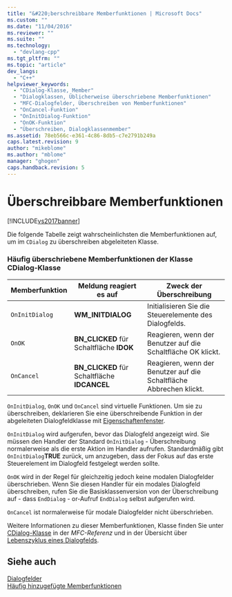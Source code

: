 ```yaml
---
title: "&#220;berschreibbare Memberfunktionen | Microsoft Docs"
ms.custom: ""
ms.date: "11/04/2016"
ms.reviewer: ""
ms.suite: ""
ms.technology: 
  - "devlang-cpp"
ms.tgt_pltfrm: ""
ms.topic: "article"
dev_langs: 
  - "C++"
helpviewer_keywords: 
  - "CDialog-Klasse, Member"
  - "Dialogklassen, Üblicherweise überschriebene Memberfunktionen"
  - "MFC-Dialogfelder, Überschreiben von Memberfunktionen"
  - "OnCancel-Funktion"
  - "OnInitDialog-Funktion"
  - "OnOK-Funktion"
  - "Überschreiben, Dialogklassenmember"
ms.assetid: 78eb566c-e361-4c86-8db5-c7e2791b249a
caps.latest.revision: 9
author: "mikeblome"
ms.author: "mblome"
manager: "ghogen"
caps.handback.revision: 5
---
```

# &#220;berschreibbare Memberfunktionen
[!INCLUDE[vs2017banner](../assembler/inline/includes/vs2017banner.md)]

Die folgende Tabelle zeigt wahrscheinlichsten die Memberfunktionen auf, um im `CDialog` zu überschreiben abgeleiteten Klasse.  
  
### Häufig überschriebene Memberfunktionen der Klasse CDialog\-Klasse  
  
|Memberfunktion|Meldung reagiert es auf|Zweck der Überschreibung|  
|--------------------|-----------------------------|------------------------------|  
|`OnInitDialog`|**WM\_INITDIALOG**|Initialisieren Sie die Steuerelemente des Dialogfelds.|  
|`OnOK`|**BN\_CLICKED** für Schaltfläche **IDOK**|Reagieren, wenn der Benutzer auf die Schaltfläche OK klickt.|  
|`OnCancel`|**BN\_CLICKED** für Schaltfläche **IDCANCEL**|Reagieren, wenn der Benutzer auf die Schaltfläche Abbrechen klickt.|  
  
 `OnInitDialog`, `OnOK` und `OnCancel` sind virtuelle Funktionen.  Um sie zu überschreiben, deklarieren Sie eine überschreibende Funktion in der abgeleiteten Dialogfeldklasse mit [Eigenschaftenfenster](../Topic/Properties%20Window.md).  
  
 `OnInitDialog` wird aufgerufen, bevor das Dialogfeld angezeigt wird.  Sie müssen den Handler der Standard `OnInitDialog` \- Überschreibung normalerweise als die erste Aktion im Handler aufrufen.  Standardmäßig gibt `OnInitDialog`**TRUE** zurück, um anzugeben, dass der Fokus auf das erste Steuerelement im Dialogfeld festgelegt werden sollte.  
  
 `OnOK` wird in der Regel für gleichzeitig jedoch keine modalen Dialogfelder überschrieben.  Wenn Sie diesen Handler für ein modales Dialogfeld überschreiben, rufen Sie die Basisklassenversion von der Überschreibung auf \- dass `EndDialog` \- or\-Aufruf `EndDialog` selbst aufgerufen wird.  
  
 `OnCancel` ist normalerweise für modale Dialogfelder nicht überschrieben.  
  
 Weitere Informationen zu dieser Memberfunktionen, Klasse finden Sie unter [CDialog\-Klasse](../mfc/reference/cdialog-class.md) in der *MFC\-Referenz* und in der Übersicht über [Lebenszyklus eines Dialogfelds](../mfc/life-cycle-of-a-dialog-box.md).  
  
## Siehe auch  
 [Dialogfelder](../mfc/dialog-boxes.md)   
 [Häufig hinzugefügte Memberfunktionen](../mfc/commonly-added-member-functions.md)